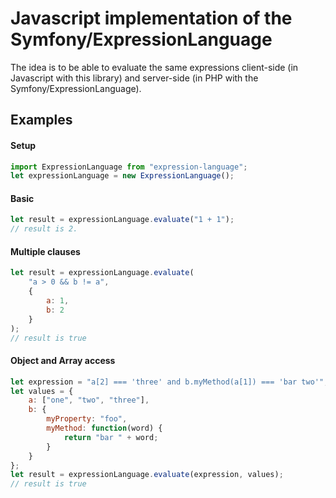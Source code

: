 # Javascript implementation of the Symfony/ExpressionLanguage

The idea is to be able to evaluate the same expressions client-side (in Javascript with this library)
and server-side (in PHP with the Symfony/ExpressionLanguage).

## Examples
#### Setup
```javascript
import ExpressionLanguage from "expression-language";
let expressionLanguage = new ExpressionLanguage();
```
#### Basic
```javascript
let result = expressionLanguage.evaluate("1 + 1");
// result is 2.
```
#### Multiple clauses
```javascript
let result = expressionLanguage.evaluate(
    "a > 0 && b != a", 
    {
        a: 1, 
        b: 2
    }
);
// result is true
```
#### Object and Array access
```javascript
let expression = "a[2] === 'three' and b.myMethod(a[1]) === 'bar two'";
let values = {
    a: ["one", "two", "three"], 
    b: {
        myProperty: "foo", 
        myMethod: function(word) {
            return "bar " + word;
        }
    }
};
let result = expressionLanguage.evaluate(expression, values);
// result is true
```


